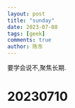 ```yaml
---
layout: post
title: "sunday"
date: 2023-07-08
tags: [geek]
comments: true
author: 陈东
---
```


要学会说不,聚焦长期.
# 20230710
